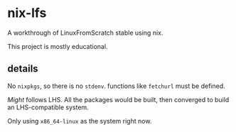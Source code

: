 # nix-lfs

A workthrough of LinuxFromScratch stable using nix. 

This project is mostly educational.

## details

No `nixpkgs`, so there is no `stdenv`. functions like
`fetchurl` must be defined.

*Might* follows LHS. All the packages would be built, then converged
to build an LHS-compatible system.

Only using `x86_64-linux` as the system right now.
